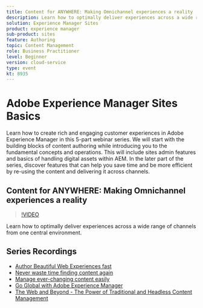```yaml
---
title: Content for ANYWHERE: Making Omnichannel experiences a reality 
description: Learn how to optimally deliver experiences across a wide range of channels from one central environment.
solution: Experience Manager Sites
product: experience manager
sub-product: sites
feature: Authoring
topic: Content Management
role: Business Practitioner
level: Beginner
version: cloud-service
type: event
kt: 8935
---
```


# Adobe Experience Manager Sites Basics

Learn how to create rich and engaging customer experiences in Adobe Experience Manager in this 5-part webinar series. We will start with the building blocks of content authoring while introducing you to the fundamental concepts and operations. This will include sites admin features and basics of handling digital assets within AEM. In the later part of the series, discover features that can help you save time and be more efficient by re-using the content and delivering it across channels.

## Content for ANYWHERE: Making Omnichannel experiences a reality 

>[!VIDEO](https://video.tv.adobe.com/v/336982/?quality=12&learn=on&hidetitle=true)

Learn how to optimally deliver experiences across a wide range of channels from one central environment.

## Series Recordings

+ [Author Beautiful Web Experiences fast](authoring-fundamentals.md)
+ [Never waste time finding content again](media-library-administration.md)
+ [Manage ever-changing content easily](collaboration-tools.md)
+ [Go Global with Adobe Experience Manager](multi-site-management-web-translation.md)
+ [The Web and Beyond - The Power of Traditional and Headless Content Management](traditional-headless-content-management.md)